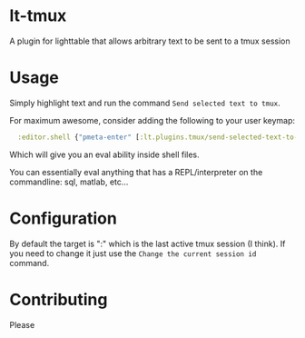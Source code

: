 # lt-tmux

A plugin for lighttable that allows arbitrary text to be sent
to a tmux session

# Usage

Simply highlight text and run the command `Send selected text to tmux`.

For maximum awesome, consider adding the following to your user keymap:
```clojure
  :editor.shell {"pmeta-enter" [:lt.plugins.tmux/send-selected-text-to-tmux]}
```

Which will give you an eval ability inside shell files.

You can essentially eval anything that has a REPL/interpreter on the commandline: sql, matlab, etc...

# Configuration

By default the target is ":" which is the last active tmux session (I think).
If you need to change it just use the `Change the current session id` command.

# Contributing
Please